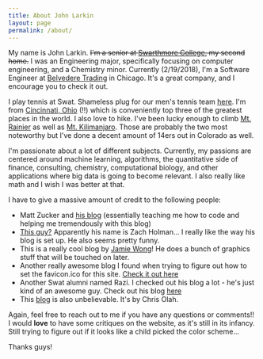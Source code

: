 ```yaml
---
title: About John Larkin
layout: page
permalink: /about/
---
```


My name is John Larkin. ~~I'm a senior at [Swarthmore College](http://www.swarthmore.edu/), my second home.~~ I was an Engineering major, specifically focusing on computer engineering, and a Chemistry minor. Currently (2/19/2018), I'm a Software Engineer at [Belvedere Trading](belvederetrading.com) in Chicago. It's a great company, and I encourage you to check it out.

I play tennis at Swat. Shameless plug for our men's tennis team [here](https://twitter.com/swatmenstennis). I'm from [Cincinnati, Ohio](http://www.skylinechili.com/) (!!) which is conveniently top three of the greatest places in the world. I also love to hike. I've been lucky enough to climb [Mt. Rainier](https://en.wikipedia.org/wiki/Mount_Rainier) as well as [Mt. Kilimanjaro](https://en.wikipedia.org/wiki/Mount_Kilimanjaro). Those are probably the two most noteworthy but I've done a decent amount of 14ers out in Colorado as well.   

I'm passionate about a lot of different subjects. Currently, my passions are centered around machine learning, algorithms, the quantitative side of finance, consulting, chemistry, computational biology, and other applications where big data is going to become relevant. I also really like math and I wish I was better at that.  

I have to give a massive amount of credit to the following people:

* Matt Zucker and [his blog](https://mzucker.github.io/)  (essentially teaching me how to code and helping me tremendously with this blog)
* [This guy?](https://zachholman.com/about) Apparently his name is Zach Holman... I really like the way his blog is set up. He also seems pretty funny.
* This is a really cool blog by [Jamie Wong](http://jamie-wong.com/)! He does a bunch of graphics stuff that will be touched on later.
* Another really awesome blog I found when trying to figure out how to set the favicon.ico for this site. [Check it out here](http://drorata.github.io/)
* Another Swat alumni named Razi. I checked out his blog a lot - he's just kind of an awesome guy. Check out his blog [here](http://razi.xyz/)
* This [blog](http://colah.github.io/) is also unbelievable. It's by Chris Olah. 

Again, feel free to reach out to me if you have any questions or comments!! I would **love** to have some critiques on the website, as it's still in its infancy. Still trying to figure out if it looks like a child picked the color scheme...

Thanks guys! 


